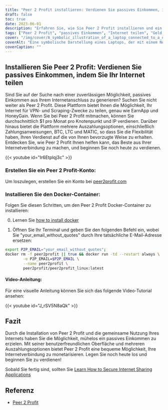 ```yaml
---
title: "Peer 2 Profit installieren: Verdienen Sie passives Einkommen, indem Sie Ihr Internet teilen"
draft: false
toc: true
date: 2023-06-01
description: "Erfahren Sie, wie Sie Peer 2 Profit installieren und ein passives Einkommen erzielen können, indem Sie Ihre Internetverbindung für VPN- und Scraping-Zwecke freigeben, mit einem durchschnittlichen monatlichen Verdienst von $1 pro Knoten pro IP."
tags: ["Peer 2 Profit", "passives Einkommen", "Internet teilen", "Geld verdienen", "VPN", "Schaben", "online verdienen", "Auszahlungsoptionen", "Zahlungsanweisungen", "BTC", "LTC", "MATIC", "Docker-Container", "Installations-Tutorial", "Internetverbindung", "Ergebnis", "Geld verdienen", "Online-Einkommen", "Internet monetarisieren", "von zu Hause aus verdienen", "Netzwerk-Sharing", "vom Internet leben", "am Teilen verdienen", "mühelos verdienen", "das Ergebnis steigern", "mit VPN verdienen", "am Schaben verdienen", "verdienen von Peer 2 Profit", "Internet-Monetarisierung", "passive Einkommensbildung", "am Netzwerk-Sharing verdienen"]
cover: "/img/cover/A_symbolic_illustration_of_a_laptop_connected_to_a_network.png"
coverAlt: "Eine symbolische Darstellung eines Laptops, der mit einem Netz von miteinander verbundenen Knotenpunkten verbunden ist und das Konzept der gemeinsamen Nutzung des Internets zur Erzielung eines passiven Einkommens darstellt."
coverCaption: ""
---
```


## Installieren Sie Peer 2 Profit: Verdienen Sie passives Einkommen, indem Sie Ihr Internet teilen

Sind Sie auf der Suche nach einer zuverlässigen Möglichkeit, passives Einkommen aus Ihrem Internetanschluss zu generieren? Suchen Sie nicht weiter als Peer 2 Profit. Diese Plattform bietet Ihnen die Möglichkeit, Ihr Internet für VPN- und Scraping-Zwecke zu teilen, genau wie EarnApp und HoneyGain. Wenn Sie bei Peer 2 Profit mitmachen, können Sie durchschnittlich $1 pro Monat pro Knotenpunkt und IP verdienen. Darüber hinaus bietet die Plattform mehrere Auszahlungsoptionen, einschließlich Zahlungsanweisungen, BTC, LTC und MATIC, so dass Sie die Flexibilität haben, Ihren Verdienst auf die von Ihnen bevorzugte Weise zu erhalten. Entdecken Sie, wie Peer 2 Profit Ihnen helfen kann, das Beste aus Ihrer Internetverbindung zu machen, und beginnen Sie noch heute zu verdienen.

{{< youtube id="Ir6Etplqj3c" >}}

### Erstellen Sie ein Peer 2 Profit-Konto:
Um loszulegen, erstellen Sie ein Konto bei [peer2profit.com](https://t.me/peer2profit_app_bot?start=16538445386293aa3aaec4e)

### Installieren Sie den Docker-Container:
Folgen Sie diesen Schritten, um den Peer 2 Profit Docker-Container zu installieren:

0. Lernen Sie [how to install docker](https://simeononsecurity.ch/other/creating-profitable-low-powered-crypto-miners/#installing-docker)

1. Öffnen Sie Ihr Terminal und geben Sie den folgenden Befehl ein, wobei Sie "your_email_without_quotes" durch Ihre tatsächliche E-Mail-Adresse ersetzen:
```bash
export P2P_EMAIL="your_email_without_quotes";
docker rm -f peer2profit || true && docker run -td --restart always \
        -e P2P_EMAIL=$P2P_EMAIL \
        --name peer2profit \
        peer2profit/peer2profit_linux:latest
```

#### Video-Anleitung:
Für eine visuelle Anleitung können Sie sich das folgende Video-Tutorial ansehen:

{{< youtube id="J_rSV5N8aQk" >}}

## Fazit
Durch die Installation von Peer 2 Profit und die gemeinsame Nutzung Ihres Internets haben Sie die Möglichkeit, mühelos ein passives Einkommen zu erzielen. Mit seiner benutzerfreundlichen Oberfläche und mehreren Auszahlungsoptionen bietet Peer 2 Profit eine bequeme Möglichkeit, Ihre Internetverbindung zu monetarisieren. Legen Sie noch heute los und beginnen Sie zu verdienen!

Sobald Sie fertig sind, sollten Sie [Learn How to Secure Internet Sharing Applications](https://simeononsecurity.ch/other/how-to-secure-internet-sharing-applications/)

## Referenz
- [Peer 2 Profit](https://t.me/peer2profit_app_bot?start=16538445386293aa3aaec4e)